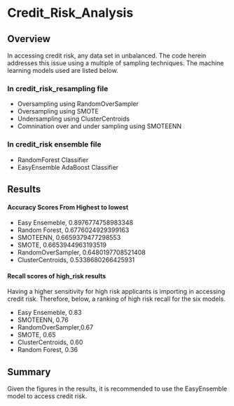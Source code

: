 # Credit_Risk_Analysis


## Overview
In accessing credit risk, any data set in unbalanced. 
The code herein addresses this issue using a multiple of sampling techniques. 
The machine learning models used are listed below. 

### In credit_risk_resampling file
- Oversampling using RandomOverSampler
- Oversampling using SMOTE
- Undersampling using ClusterCentroids
- Comnination over and under sampling using SMOTEENN

### In credit_risk ensemble file
- RandomForest Classifier
- EasyEnsemble AdaBoost Classifier



## Results
#### Accuracy Scores From Highest to lowest

- Easy Ensemeble, 0.8976774758983348
- Random Forest, 0.6776024929399163
- SMOTEENN, 0.6659379477298553
- SMOTE, 0.6653944963193519
- RandomOverSampler, 0.6480197708521408
- ClusterCentroids, 0.5338680266425931


#### Recall scores of high_risk results
Having a higher sensitivity for high risk applicants is importing in accessing credit risk. 
Therefore, below, a ranking of high risk recall for the six models. 

- Easy Ensemeble, 0.83
- SMOTEENN, 0.76
- RandomOverSampler,0.67
- SMOTE, 0.65
- ClusterCentroids, 0.60
- Random Forest, 0.36



## Summary

Given the figures in the results, it is recommended to use the EasyEnsemble model to access credit risk. 

